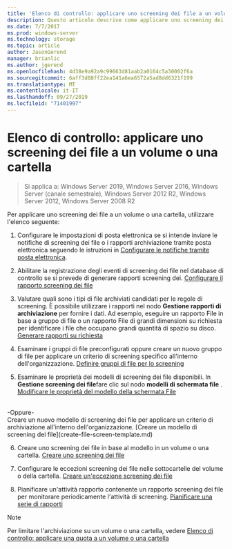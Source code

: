 ```yaml
---
title: 'Elenco di controllo: applicare uno screening dei file a un volume o una cartella'
description: Questo articolo descrive come applicare uno screening dei file a un volume o una cartella
ms.date: 7/7/2017
ms.prod: windows-server
ms.technology: storage
ms.topic: article
author: JasonGerend
manager: brianlic
ms.author: jgerend
ms.openlocfilehash: 4d38e9a92a9c99663d81aab2a0164c5a30002f6a
ms.sourcegitcommit: 6aff3d88ff22ea141a6ea6572a5ad8dd6321f199
ms.translationtype: MT
ms.contentlocale: it-IT
ms.lasthandoff: 09/27/2019
ms.locfileid: "71401997"
---
```

# <a name="checklist---apply-a-file-screen-to-a-volume-or-folder"></a>Elenco di controllo: applicare uno screening dei file a un volume o una cartella

> Si applica a: Windows Server 2019, Windows Server 2016, Windows Server (canale semestrale), Windows Server 2012 R2, Windows Server 2012, Windows Server 2008 R2

Per applicare uno screening dei file a un volume o una cartella, utilizzare l'elenco seguente:
1. Configurare le impostazioni di posta elettronica se si intende inviare le notifiche di screening dei file o i rapporti archiviazione tramite posta elettronica seguendo le istruzioni in [Configurare le notifiche tramite posta elettronica](configure-email-notifications.md).

2. Abilitare la registrazione degli eventi di screening dei file nel database di controllo se si prevede di generare rapporti screening dei.
[Configurare il rapporto screening dei file](configure-file-screen-audit.md)

3. Valutare quali sono i tipi di file archiviati candidati per le regole di screening. È possibile utilizzare i rapporti nel nodo **Gestione rapporti di archiviazione** per fornire i dati. Ad esempio, eseguire un rapporto File in base a gruppo di file o un rapporto File di grandi dimensioni su richiesta per identificare i file che occupano grandi quantità di spazio su disco. [Generare rapporti su richiesta](generate-reports-on-demand.md) 

4. Esaminare i gruppi di file preconfigurati oppure creare un nuovo gruppo di file per applicare un criterio di screening specifico all'interno dell'organizzazione. [Definire gruppi di file per lo screening](define-file-groups-for-screening.md)  

5. Esaminare le proprietà dei modelli di screening dei file disponibili. In **Gestione screening dei file**fare clic sul nodo **modelli di schermata file** . [Modificare le proprietà del modello della schermata File](edit-file-screen-template-properties.md) 
<br />
 -Oppure-
 <br /> Creare un nuovo modello di screening dei file per applicare un criterio di archiviazione all'interno dell'organizzazione.  [Creare un modello di screening dei file](create-file-screen-template.md) 

6. Creare uno screening dei file in base al modello in un volume o una cartella. 
 [Creare uno screening dei file](create-file-screen.md)
 
7. Configurare le eccezioni screening dei file nelle sottocartelle del volume o della cartella. [Creare un'eccezione screening dei file](create-file-screen-exception.md) 

8. Pianificare un'attività rapporto contenente un rapporto screening dei file per monitorare periodicamente l'attività di screening.
  [Pianificare una serie di rapporti](schedule-set-of-reports.md)


> [!NOTE]
> Per limitare l'archiviazione su un volume o una cartella, vedere [Elenco di controllo: applicare una quota a un volume o una cartella](checklist-apply-file-screen-to-volume-or-folder.md)